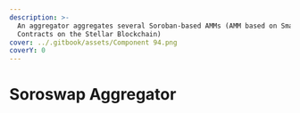 ```yaml
---
description: >-
  An aggregator aggregates several Soroban-based AMMs (AMM based on Smart
  Contracts on the Stellar Blockchain)
cover: ../.gitbook/assets/Component 94.png
coverY: 0
---
```


# Soroswap Aggregator

